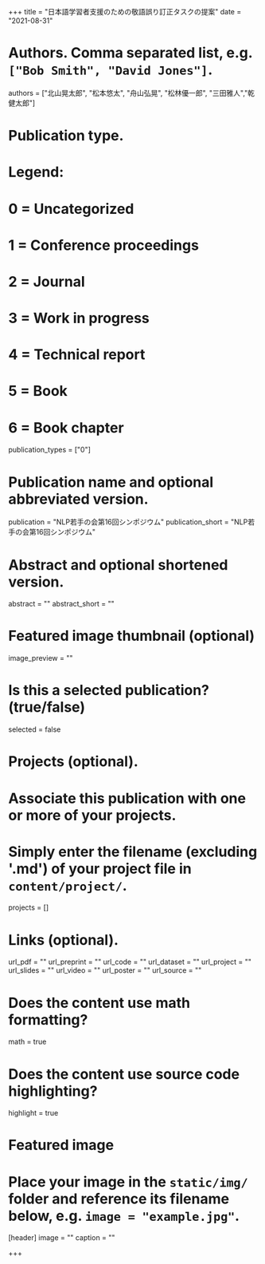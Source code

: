 +++
title = "日本語学習者支援のための敬語誤り訂正タスクの提案"
date = "2021-08-31"

# Authors. Comma separated list, e.g. `["Bob Smith", "David Jones"]`.
authors = ["北山晃太郎", "松本悠太", "舟山弘晃", "松林優一郎", "三田雅人","乾健太郎"]

# Publication type.
# Legend:
# 0 = Uncategorized
# 1 = Conference proceedings
# 2 = Journal
# 3 = Work in progress
# 4 = Technical report
# 5 = Book
# 6 = Book chapter
publication_types = ["0"]

# Publication name and optional abbreviated version.
publication = "NLP若手の会第16回シンポジウム"
publication_short = "NLP若手の会第16回シンポジウム"

# Abstract and optional shortened version.
abstract = ""
abstract_short = ""

# Featured image thumbnail (optional)
image_preview = ""

# Is this a selected publication? (true/false)
selected = false

# Projects (optional).
#   Associate this publication with one or more of your projects.
#   Simply enter the filename (excluding '.md') of your project file in `content/project/`.
projects = []

# Links (optional).
url_pdf = ""
url_preprint = ""
url_code = ""
url_dataset = ""
url_project = ""
url_slides = ""
url_video = ""
url_poster = ""
url_source = ""

# Does the content use math formatting?
math = true

# Does the content use source code highlighting?
highlight = true

# Featured image
# Place your image in the `static/img/` folder and reference its filename below, e.g. `image = "example.jpg"`.
[header]
image = ""
caption = ""

+++
